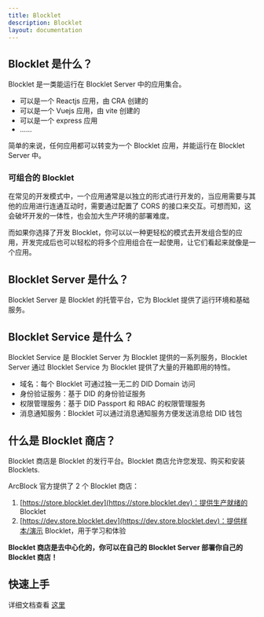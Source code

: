 ```yaml
---
title: Blocklet
description: Blocklet
layout: documentation
---
```


## Blocklet 是什么？

Blocklet 是一类能运行在 Blocklet Server 中的应用集合。

- 可以是一个 Reactjs 应用，由 CRA 创建的
- 可以是一个 Vuejs 应用，由 vite 创建的
- 可以是一个 express 应用
- ......

简单的来说，任何应用都可以转变为一个 Blocklet 应用，并能运行在 Blocklet Server 中。

### 可组合的 Blocklet

在常见的开发模式中，一个应用通常是以独立的形式进行开发的，当应用需要与其他的应用进行连通互动时，需要通过配置了 CORS 的接口来交互。可想而知，这会破坏开发的一体性，也会加大生产环境的部署难度。

而如果你选择了开发 Blocklet，你可以以一种更轻松的模式去开发组合型的应用，开发完成后也可以轻松的将多个应用组合在一起使用，让它们看起来就像是一个应用。

## Blocklet Server 是什么？

Blocklet Server 是 Blocklet 的托管平台，它为 Blocklet 提供了运行环境和基础服务。

## Blocklet Service 是什么？

Blocklet Service 是 Blocklet Server 为 Blocklet 提供的一系列服务，Blocklet Server 通过 Blocklet Service 为 Blocklet 提供了大量的开箱即用的特性。

- 域名：每个 Blocklet 可通过独一无二的 DID Domain 访问
- 身份验证服务：基于 DID 的身份验证服务
- 权限管理服务：基于 DID Passport 和 RBAC 的权限管理服务
- 消息通知服务：Blocklet 可以通过消息通知服务方便发送消息给 DID 钱包

## 什么是 Blocklet 商店？

Blocklet 商店是 Blocklet 的发行平台。Blocklet 商店允许您发现、购买和安装 Blocklets.

ArcBlock 官方提供了 2 个 Blocklet 商店：

1. [https://store.blocklet.dev](https://store.blocklet.dev)：提供生产就绪的 Blocklet
2. [https://dev.store.blocklet.dev](https://dev.store.blocklet.dev)：提供样本/演示 Blocklet，用于学习和体验

**Blocklet 商店是去中心化的，你可以在自己的 Blocklet Server 部署你自己的 Blocklet 商店！**

## 快速上手

详细文档查看 [这里](/development/getting-started)
